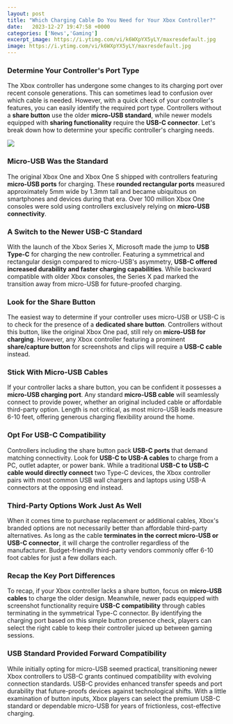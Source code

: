 ```yaml
---
layout: post
title: "Which Charging Cable Do You Need for Your Xbox Controller?"
date:   2023-12-27 19:47:58 +0000
categories: ['News','Gaming']
excerpt_image: https://i.ytimg.com/vi/k6WXpYX5yLY/maxresdefault.jpg
image: https://i.ytimg.com/vi/k6WXpYX5yLY/maxresdefault.jpg
---
```


### Determine Your Controller's Port Type
The Xbox controller has undergone some changes to its charging port over recent console generations. This can sometimes lead to confusion over which cable is needed. However, with a quick check of your controller's features, you can easily identify the required port type. 
Controllers without a **share button** use the older **micro-USB standard**, while newer models equipped with **sharing functionality** require the **USB-C connector**. Let's break down how to determine your specific controller's charging needs.

![](https://i.ytimg.com/vi/_iYabJ7NT9A/maxresdefault.jpg)
### Micro-USB Was the Standard  
The original Xbox One and Xbox One S shipped with controllers featuring **micro-USB ports** for charging. These **rounded rectangular ports** measured approximately 5mm wide by 1.3mm tall and became ubiquitous on smartphones and devices during that era. Over 100 million Xbox One consoles were sold using controllers exclusively relying on **micro-USB connectivity**.
### A Switch to the Newer USB-C Standard
With the launch of the Xbox Series X, Microsoft made the jump to **USB Type-C** for charging the new controller. Featuring a symmetrical and rectangular design compared to micro-USB's asymmetry, **USB-C offered increased durability and faster charging capabilities**. While backward compatible with older Xbox consoles, the Series X pad marked the transition away from micro-USB for future-proofed charging.
### Look for the Share Button 
The easiest way to determine if your controller uses micro-USB or USB-C is to check for the presence of a **dedicated share button**. Controllers without this button, like the original Xbox One pad, still rely on **micro-USB for charging**. However, any Xbox controller featuring a prominent **share/capture button** for screenshots and clips will require a **USB-C cable** instead.
### Stick With Micro-USB Cables
If your controller lacks a share button, you can be confident it possesses a **micro-USB charging port**. Any standard **micro-USB cable** will seamlessly connect to provide power, whether an original included cable or affordable third-party option. Length is not critical, as most micro-USB leads measure 6-10 feet, offering generous charging flexibility around the home.
### Opt For USB-C Compatibility 
Controllers including the share button pack **USB-C ports** that demand matching connectivity. Look for **USB-C to USB-A cables** to charge from a PC, outlet adapter, or power bank. While a traditional **USB-C to USB-C cable would directly connect** two Type-C devices, the Xbox controller pairs with most common USB wall chargers and laptops using USB-A connectors at the opposing end instead. 
 ### Third-Party Options Work Just As Well
When it comes time to purchase replacement or additional cables, Xbox's branded options are not necessarily better than affordable third-party alternatives. As long as the cable **terminates in the correct micro-USB or USB-C connector**, it will charge the controller regardless of the manufacturer. Budget-friendly third-party vendors commonly offer 6-10 foot cables for just a few dollars each. 
### Recap the Key Port Differences
To recap, if your Xbox controller lacks a share button, focus on **micro-USB cables** to charge the older design. Meanwhile, newer pads equipped with screenshot functionality require **USB-C compatibility** through cables terminating in the symmetrical Type-C connector. By identifying the charging port based on this simple button presence check, players can select the right cable to keep their controller juiced up between gaming sessions.
### USB Standard Provided Forward Compatibility
While initially opting for micro-USB seemed practical, transitioning newer Xbox controllers to USB-C grants continued compatibility with evolving connection standards. USB-C provides enhanced transfer speeds and port durability that future-proofs devices against technological shifts. With a little examination of button inputs, Xbox players can select the premium USB-C standard or dependable micro-USB for years of frictionless, cost-effective charging.
